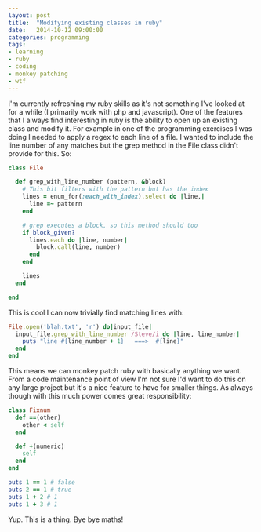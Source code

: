```yaml
---
layout: post
title:  "Modifying existing classes in ruby"
date:   2014-10-12 09:00:00
categories: programming
tags:
- learning
- ruby
- coding
- monkey patching
- wtf
---
```


I'm currently refreshing my ruby skills as it's not something I've looked at for a while (I primarily work with php and javascript).
One of the features that I always find interesting in ruby is the ability to open up an existing class and modify it.
For example in one of the programming exercises I was doing I needed to apply a regex to each line of a file.
I wanted to include the line number of any matches but the grep method in the File class didn't provide for this. So:

``` Ruby
class File

  def grep_with_line_number (pattern, &block)
    # This bit filters with the pattern but has the index
    lines = enum_for(:each_with_index).select do |line,|
      line =~ pattern
    end

    # grep executes a block, so this method should too
    if block_given?
      lines.each do |line, number|
        block.call(line, number)
      end
    end

    lines
  end

end
```

This is cool I can now trivially find matching lines with:

``` Ruby
File.open('blah.txt', 'r') do|input_file|
  input_file.grep_with_line_number /Steve/i do |line, line_number|
    puts "line #{line_number + 1}   ===>  #{line}"
  end
end
```

This means we can monkey patch ruby with basically anything we want.
From a code maintenance point of view I'm not sure I'd want to do this on any large project but it's a nice feature to have for smaller things.
As always though with this much power comes great responsibility:

``` Ruby
class Fixnum
  def ==(other)
    other < self
  end

  def +(numeric)
    self
  end
end

puts 1 == 1 # false
puts 2 == 1 # true
puts 1 + 2 # 1
puts 1 + 3 # 1
```

Yup. This is a thing. Bye bye maths!